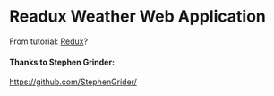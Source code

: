 # Readux Weather Web Application

From tutorial: [Redux](https://www.udemy.com/react-redux/)?

#### Thanks to Stephen Grinder:

 https://github.com/StephenGrider/

